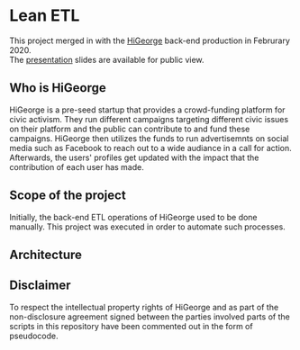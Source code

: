 Lean ETL
=======
This project merged in with the [HiGeorge](https://hi-george.com/) back-end production in Februrary 2020.  
The [presentation](https://docs.google.com/presentation/d/1mK1OKe9bXOSkPA-jcyNH0rwXlT49Bf4ys_a_pqeL9ls/edit#slide=id.g6eebf444bf_1_0)
slides are available for public view.

Who is HiGeorge
---
HiGeorge is a pre-seed startup that provides a crowd-funding platform for civic activism. They run different campaigns
targeting different civic issues on their platform and the public can contribute to and fund these campaigns.
HiGeorge then utilizes the funds to run advertisemnts on social media such as Facebook to reach out to a wide audiance 
in a call for action. Afterwards, the users' profiles get updated with the impact that the contribution of each user has made.

Scope of the project
---
Initially, the back-end ETL operations of HiGeorge used to be done manually. This project was executed in order to automate 
such processes.


Architecture
---

Disclaimer
---
To respect the intellectual property rights of HiGeorge and as part of the non-disclosure agreement signed between the 
parties involved parts of the scripts in this repository have been commented out in the form of 
pseudocode.
